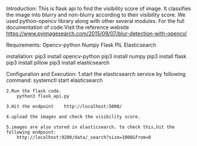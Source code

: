 Introduction:
    This is flask api to find the visibility score of image.
    It classifies the image into blurry and non-blurry according to their visibility score.
    We used python-opencv library along with other several modules.
    For the full documentation of code.Visit the reference website 
    https://www.pyimagesearch.com/2015/09/07/blur-detection-with-opencv/


Requirements:
    Opencv-python
    Numpy
    Flask
    PIL
    Elasticsearch

installation:
    pip3 install opencv-python
    pip3 install numpy
    pip3 install flask
    pip3 install pillow
    pip3 install elasticsearch


Configuration and Execution:
    1.start the elasticsearch service by following command:
        systemctl start elasticsearch
    
    2.Run the flask code.
        python3 flask_api.py
    
    3.Hit the endpoint    http://localhost:5000/

    4.upload the images and check the visibility score.

    5.images are also stored in elasticsearch. to check this,hit the following endpoint:
        http://localhost:9200/data/_search?size=1000&from=0

    